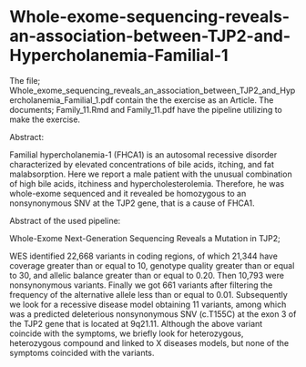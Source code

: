 # Whole-exome-sequencing-reveals-an-association-between-TJP2-and-Hypercholanemia-Familial-1

The file; Whole_exome_sequencing_reveals_an_association_between_TJP2_and_Hypercholanemia_Familial_1.pdf contain the the exercise as an Article. 
The documents; Family_11.Rmd and Family_11.pdf have the pipeline utilizing to make the exercise.

Abstract: 

Familial hypercholanemia-1 (FHCA1) is an autosomal recessive disorder characterized by elevated concentrations of bile acids, itching, and fat malabsorption. Here we report a male patient with the unusual combination of high bile acids, itchiness and hypercholesterolemia. Therefore, he was whole-exome sequenced and it revealed be homozygous to an nonsynonymous SNV at the TJP2 gene, that is a cause of FHCA1. 

Abstract of the used pipeline: 

Whole-Exome Next-Generation Sequencing Reveals a Mutation in TJP2;

WES identified 22,668 variants in coding regions, of which 21,344 have coverage greater than or equal to 10, genotype quality greater than or equal to 30, and allelic balance greater than or equal to 0.20. Then 10,793 were nonsynonymous variants. Finally we got 661 variants after filtering the frequency of the alternative allele less than or equal to 0.01. Subsequently we look for a recessive disease model obtaining 11 variants, among which was a predicted deleterious nonsynonymous SNV (c.T155C) at the exon 3 of the TJP2 gene that is located at 9q21.11.
Although the above variant coincide with the symptoms, we briefly look for heterozygous, heterozygous compound and linked to X diseases models, but none of the symptoms coincided with the variants.
